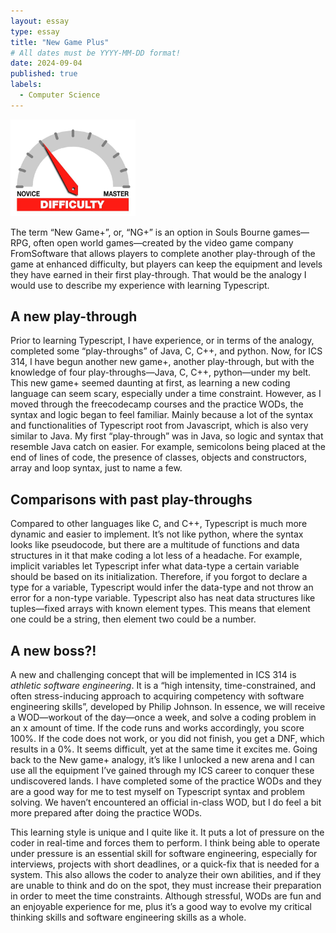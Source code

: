 ```yaml
---
layout: essay
type: essay
title: "New Game Plus"
# All dates must be YYYY-MM-DD format!
date: 2024-09-04
published: true
labels:
  - Computer Science
---
```


<img width="200px" class="rounded float-start pe-4" src="../img/difficulty/degree_difficulty.jpg">

The term “New Game+”, or, “NG+” is an option in Souls Bourne games—RPG, often open world games—created by the video game company FromSoftware that allows players to complete another play-through of the game at enhanced difficulty, but players can keep the equipment and levels they have earned in their first play-through. That would be the analogy I would use to describe my experience with learning Typescript. 

## A new play-through

Prior to learning Typescript, I have experience, or in terms of the analogy, completed some “play-throughs” of Java, C, C++, and python. Now, for ICS 314, I have begun another new game+, another play-through, but with the knowledge of four play-throughs—Java, C, C++, python—under my belt. This new game+ seemed daunting at first, as learning a new coding language can seem scary, especially under a time constraint. However, as I moved through the freecodecamp courses and the practice WODs, the syntax and logic began to feel familiar. Mainly because a lot of the syntax and functionalities of Typescript root from Javascript, which is also very similar to Java. My first “play-through” was in Java, so logic and syntax that resemble Java catch on easier. For example, semicolons being placed at the end of lines of code, the presence of classes, objects and constructors, array and loop syntax, just to name a few. 

## Comparisons with past play-throughs

Compared to other languages like C, and C++, Typescript is much more dynamic and easier to implement. It’s not like python, where the syntax looks like pseudocode, but there are a multitude of functions and data structures in it that make coding a lot less of a headache. For example, implicit variables let Typescript infer what data-type a certain variable should be based on its initialization. Therefore, if you forgot to declare a type for a variable, Typescript would infer the data-type and not throw an error for a non-type variable. Typescript also has neat data structures like tuples—fixed arrays with known element types. This means that element one could be a string, then element two could be a number. 

## A new boss?!

A new and challenging concept that will be implemented in ICS 314 is *athletic software engineering*. It is a “high intensity, time-constrained, and often stress-inducing approach to acquiring competency with software engineering skills”, developed by Philip Johnson. In essence, we will receive a WOD—workout of the day—once a week, and solve a coding problem in an x amount of time. If the code runs and works accordingly, you score 100%. If the code does not work, or you did not finish, you get a DNF, which results in a 0%. It seems difficult, yet at the same time it excites me. Going back to the New game+ analogy, it’s like I unlocked a new arena and I can use all the equipment I’ve gained through my ICS career to conquer these undiscovered lands. I have completed some of the practice WODs and they are a good way for me to test myself on Typescript syntax and problem solving. We haven’t encountered an official in-class WOD, but I do feel a bit more prepared after doing the practice WODs. 

This learning style is unique and I quite like it. It puts a lot of pressure on the coder in real-time and forces them to perform. I think being able to operate under pressure is an essential skill for software engineering, especially for interviews, projects with short deadlines, or a quick-fix that is needed for a system. This also allows the coder to analyze their own abilities, and if they are unable to think and do on the spot, they must increase their preparation in order to meet the time constraints. Although stressful, WODs are fun and an enjoyable experience for me, plus it’s a good way to evolve my critical thinking skills and software engineering skills as a whole. 



